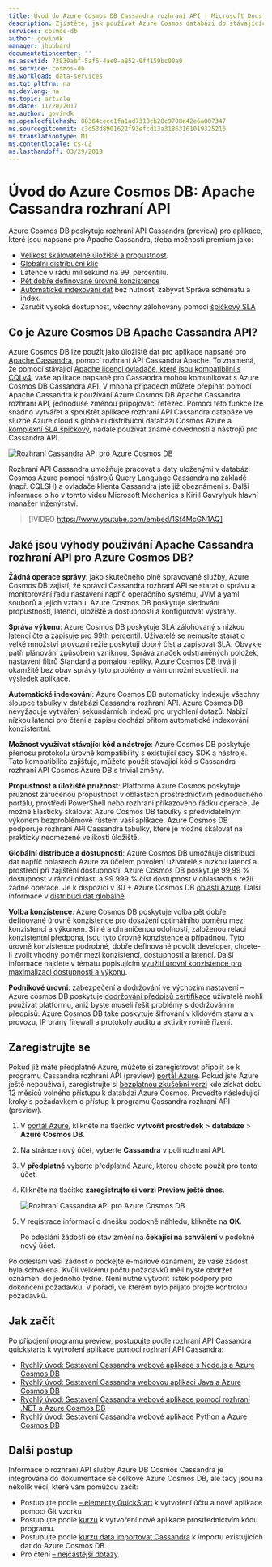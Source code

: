 ```yaml
---
title: Úvod do Azure Cosmos DB Cassandra rozhraní API | Microsoft Docs
description: Zjistěte, jak používat Azure Cosmos databázi do stávajících aplikací "navýšení a shift" a vytvářet nové aplikace pomocí rozhraní API Cassandra pomocí Cassandra ovladače a CQL jste již obeznámeni s.
services: cosmos-db
author: govindk
manager: jhubbard
documentationcenter: ''
ms.assetid: 73839abf-5af5-4ae0-a852-0f4159bc00a0
ms.service: cosmos-db
ms.workload: data-services
ms.tgt_pltfrm: na
ms.devlang: na
ms.topic: article
ms.date: 11/20/2017
ms.author: govindk
ms.openlocfilehash: 88364cecc1fa1ad7318cb28c9708a42e6a807347
ms.sourcegitcommit: c3d53d8901622f93efcd13a31863161019325216
ms.translationtype: MT
ms.contentlocale: cs-CZ
ms.lasthandoff: 03/29/2018
---
```

# <a name="introduction-to-azure-cosmos-db-apache-cassandra-api"></a>Úvod do Azure Cosmos DB: Apache Cassandra rozhraní API

Azure Cosmos DB poskytuje rozhraní API Cassandra (preview) pro aplikace, které jsou napsané pro Apache Cassandra, třeba možnosti premium jako:

* [Velikost škálovatelné úložiště a propustnost](partition-data.md).
* [Globální distribuční klíč](distribute-data-globally.md)
* Latence v řádu milisekund na 99. percentilu.
* [Pět dobře definované úrovně konzistence](consistency-levels.md)
* [Automatické indexování dat](http://www.vldb.org/pvldb/vol8/p1668-shukla.pdf) bez nutnosti zabývat Správa schématu a index. 
* Zaručit vysoká dostupnost, všechny zálohovány pomocí [špičkový SLA](https://azure.microsoft.com/support/legal/sla/cosmos-db/)

## <a name="what-is-the-azure-cosmos-db-apache-cassandra-api"></a>Co je Azure Cosmos DB Apache Cassandra API?

Azure Cosmos DB lze použít jako úložiště dat pro aplikace napsané pro [Apache Cassandra](https://cassandra.apache.org/), pomocí rozhraní API Cassandra Apache. To znamená, že pomocí stávající [Apache licenci ovladače, které jsou kompatibilní s CQLv4](https://cassandra.apache.org/doc/latest/getting_started/drivers.html?highlight=driver), vaše aplikace napsané pro Cassandra mohou komunikovat s Azure Cosmos DB Cassandra API. V mnoha případech můžete přepínat pomocí Apache Cassandra k používání Azure Cosmos DB Apache Cassandra rozhraní API, jednoduše změnou připojovací řetězec. Pomocí této funkce lze snadno vytvářet a spouštět aplikace rozhraní API Cassandra databáze ve službě Azure cloud s globální distribuční databázi Cosmos Azure a [komplexní SLA špičkový](https://azure.microsoft.com/support/legal/sla/cosmos-db), nadále používat známé dovedností a nástrojů pro Cassandra API.

![Rozhraní Cassandra API pro Azure Cosmos DB](./media/cassandra-introduction/cosmosdb-cassandra.png)

Rozhraní API Cassandra umožňuje pracovat s daty uloženými v databázi Cosmos Azure pomocí nástrojů Query Language Cassandra na základě (např. CQLSH) a ovladače klienta Cassandra jste již obeznámeni s. Další informace o ho v tomto videu Microsoft Mechanics s Kirill Gavrylyuk hlavní manažer inženýrství.

> [!VIDEO https://www.youtube.com/embed/1Sf4McGN1AQ]
>

## <a name="what-is-the-benefit-of-using-apache-cassandra-api-for-azure-cosmos-db"></a>Jaké jsou výhody používání Apache Cassandra rozhraní API pro Azure Cosmos DB?

**Žádná operace správy**: jako skutečného plně spravované služby, Azure Cosmos DB zajistí, že správci Cassandra rozhraní API se starat o správu a monitorování řadu nastavení napříč operačního systému, JVM a yaml souborů a jejich vztahu. Azure Cosmos DB poskytuje sledování propustnosti, latenci, úložiště a dostupnosti a konfigurovat výstrahy. 

**Správa výkonu**: Azure Cosmos DB poskytuje SLA zálohovaný s nízkou latencí čte a zapisuje pro 99th percentil. Uživatelé se nemusíte starat o velké množství provozní režie poskytují dobrý číst a zapisovat SLA. Obvykle patří plánování způsobem vzniknou, Správa značek odstraněných položek, nastavení filtrů Standard a pomalou repliky. Azure Cosmos DB trvá ji okamžitě bez obav správy tyto problémy a vám umožní soustředit na výsledek aplikace.

**Automatické indexování**: Azure Cosmos DB automaticky indexuje všechny sloupce tabulky v databázi Cassandra rozhraní API. Azure Cosmos DB nevyžaduje vytváření sekundárních indexů pro urychlení dotazů. Nabízí nízkou latenci pro čtení a zápisu dochází přitom automatické indexování konzistentní. 

**Možnost využívat stávající kód a nástroje**: Azure Cosmos DB poskytuje přenosu protokolu úrovně kompatibility s existující sady SDK a nástroje. Tato kompatibilita zajišťuje, můžete použít stávající kód s Cassandra rozhraní API Cosmos Azure DB s trivial změny.

**Propustnost a úložiště pružnost**: Platforma Azure Cosmos poskytuje pružnost zaručenou propustnost v oblastech prostřednictvím jednoduchého portálu, prostředí PowerShell nebo rozhraní příkazového řádku operace. Je možné Elasticky škálovat Azure Cosmos DB tabulky s předvídatelným výkonem bezproblémově růstem vaší aplikace. Azure Cosmos DB podporuje rozhraní API Cassandra tabulky, které je možné škálovat na prakticky neomezené velikosti úložiště. 

**Globální distribuce a dostupnosti**: Azure Cosmos DB umožňuje distribuci dat napříč oblastech Azure za účelem povolení uživatelé s nízkou latencí a prostředí při zajištění dostupnosti. Azure Cosmos DB poskytuje 99,99 % dostupnost v rámci oblasti a 99.999 % číst dostupnost v oblastech s režií žádné operace. Je k dispozici v 30 + Azure Cosmos DB [oblasti Azure](https://azure.microsoft.com/regions/services/). Další informace v [distribuci dat globálně](distribute-data-globally.md). 

**Volba konzistence**: Azure Cosmos DB poskytuje volba pět dobře definované úrovně konzistence pro dosažení optimálního poměru mezi konzistencí a výkonem. Silné a ohraničenou odolností, založenou relaci konzistentní předpona, jsou tyto úrovně konzistence a případnou. Tyto úrovně konzistence podrobné, dobře definované povolit developer, chcete-li zvolit vhodný poměr mezi konzistencí, dostupností a latencí. Další informace najdete v tématu popisujícím [využití úrovní konzistence pro maximalizaci dostupnosti a výkonu](consistency-levels.md). 

**Podnikové úrovni**: zabezpečení a dodržování ve výchozím nastavení – Azure cosmos DB poskytuje [dodržování předpisů certifikace](https://www.microsoft.com/trustcenter) uživatelé mohli používat platformu, aniž byste museli řešit problémy s dodržováním předpisů. Azure Cosmos DB také poskytuje šifrování v klidovém stavu a v provozu, IP brány firewall a protokoly auditu a aktivity rovině řízení.  

<a id="sign-up-now"></a>
## <a name="sign-up-now"></a>Zaregistrujte se 

Pokud již máte předplatné Azure, můžete si zaregistrovat připojit se k programu Cassandra rozhraní API (preview) [portál Azure](https://aka.ms/cosmosdb-cassandra-signup).  Pokud jste Azure ještě nepoužívali, zaregistrujte si [bezplatnou zkušební verzi](https://azure.microsoft.com/free) kde získat dobu 12 měsíců volného přístupu k databázi Azure Cosmos. Proveďte následující kroky s požadavkem o přístup k programu Cassandra rozhraní API (preview).

1. V [portál Azure](https://portal.azure.com), klikněte na tlačítko **vytvořit prostředek** > **databáze** > **Azure Cosmos DB**. 

2. Na stránce nový účet, vyberte **Cassandra** v poli rozhraní API. 

3. V **předplatné** vyberte předplatné Azure, kterou chcete použít pro tento účet.

4. Klikněte na tlačítko **zaregistrujte si verzi Preview ještě dnes**.

    ![Rozhraní Cassandra API pro Azure Cosmos DB](./media/cassandra-introduction/cassandra-sign-up.png)

3. V registrace informací o dnešku podokně náhledu, klikněte na **OK**. 

    Po odeslání žádosti se stav změní na **čekající na schválení** v podokně nový účet. 

Po odeslání vaši žádost o počkejte e-mailové oznámení, že vaše žádost byla schválena. Kvůli velkému počtu požadavků měli byste obdržet oznámení do jednoho týdne. Není nutné vytvořit lístek podpory pro dokončení požadavku. V pořadí, ve kterém bylo přijato projde kontrolou požadavků. 

## <a name="how-to-get-started"></a>Jak začít
Po připojení programu preview, postupujte podle rozhraní API Cassandra quickstarts k vytvoření aplikace pomocí rozhraní API Cassandra:

* [Rychlý úvod: Sestavení Cassandra webové aplikace s Node.js a Azure Cosmos DB](create-cassandra-nodejs.md)
* [Rychlý úvod: Sestavení Cassandra webovou aplikaci Java a Azure Cosmos DB](create-cassandra-java.md)
* [Rychlý úvod: Sestavení Cassandra webové aplikace pomocí rozhraní .NET a Azure Cosmos DB](create-cassandra-dotnet.md)
* [Rychlý úvod: Sestavení Cassandra webové aplikace Python a Azure Cosmos DB](create-cassandra-python.md)

## <a name="next-steps"></a>Další postup

Informace o rozhraní API služby Azure DB Cosmos Cassandra je integrována do dokumentace se celkově Azure Cosmos DB, ale tady jsou na několik věcí, které vám pomůžou začít:

* Postupujte podle [– elementy QuickStart](create-cassandra-nodejs.md) k vytvoření účtu a nové aplikace pomocí Git vzorku
* Postupujte podle [kurzu](tutorial-develop-cassandra-java.md) k vytvoření nové aplikace prostřednictvím kódu programu.
* Postupujte podle [kurzu data importovat Cassandra](cassandra-import-data.md) k importu existujících dat do Azure Cosmos DB.
* Pro čtení [– nejčastější dotazy](faq.md#cassandra).
